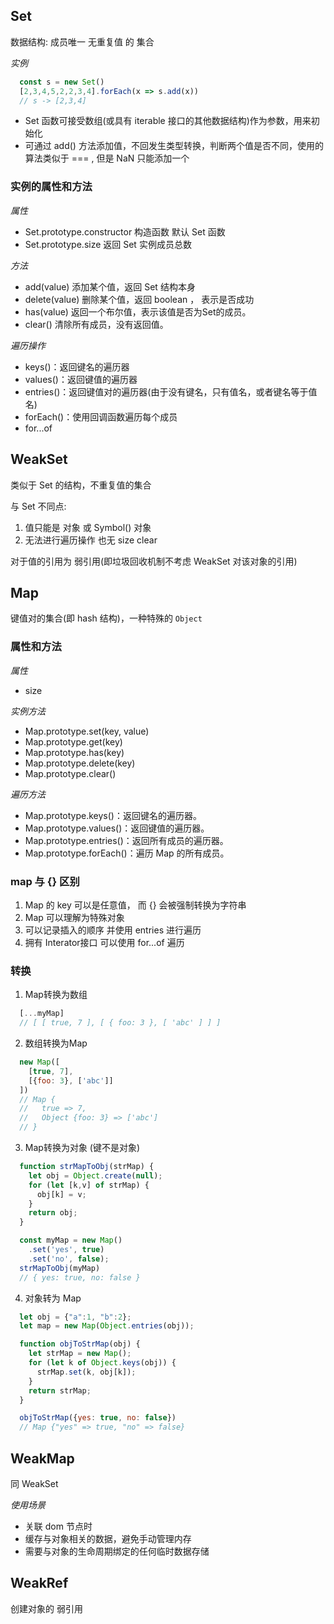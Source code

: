 

## Set

数据结构: 成员唯一 无重复值 的 集合

*实例*
  ```js
    const s = new Set()
    [2,3,4,5,2,2,3,4].forEach(x => s.add(x))
    // s -> [2,3,4]
  ```
- Set 函数可接受数组(或具有 iterable 接口的其他数据结构)作为参数，用来初始化  
- 可通过 add() 方法添加值，不回发生类型转换，判断两个值是否不同，使用的算法类似于 === , 但是 NaN 只能添加一个

### 实例的属性和方法

*属性*
- Set.prototype.constructor 构造函数 默认 Set 函数
- Set.prototype.size 返回 Set 实例成员总数

*方法*
- add(value) 添加某个值，返回 Set 结构本身
- delete(value) 删除某个值，返回 boolean ， 表示是否成功
- has(value) 返回一个布尔值，表示该值是否为Set的成员。
- clear() 清除所有成员，没有返回值。

*遍历操作*
- keys()：返回键名的遍历器
- values()：返回键值的遍历器
- entries()：返回键值对的遍历器(由于没有键名，只有值名，或者键名等于值名)
- forEach()：使用回调函数遍历每个成员
- for...of





## WeakSet

类似于 Set 的结构，不重复值的集合

与 Set 不同点:
1. 值只能是 对象 或 Symbol() 对象
2. 无法进行遍历操作 也无 size clear

对于值的引用为 弱引用(即垃圾回收机制不考虑 WeakSet 对该对象的引用)


## Map

键值对的集合(即 hash 结构)，一种特殊的 `Object`

### 属性和方法

*属性*
- size

*实例方法*
- Map.prototype.set(key, value)
- Map.prototype.get(key)
- Map.prototype.has(key)
- Map.prototype.delete(key)
- Map.prototype.clear()

*遍历方法*
- Map.prototype.keys()：返回键名的遍历器。
- Map.prototype.values()：返回键值的遍历器。
- Map.prototype.entries()：返回所有成员的遍历器。
- Map.prototype.forEach()：遍历 Map 的所有成员。

### map 与 {} 区别
1. Map 的 key 可以是任意值， 而 {} 会被强制转换为字符串
2. Map 可以理解为特殊对象
3. 可以记录插入的顺序 并使用 entries 进行遍历
4. 拥有 Interator接口 可以使用 for...of 遍历 


### 转换 

1. Map转换为数组
  ```js
    [...myMap]
    // [ [ true, 7 ], [ { foo: 3 }, [ 'abc' ] ] ]
  ```

2. 数组转换为Map
  ```js
    new Map([
      [true, 7],
      [{foo: 3}, ['abc']]
    ])
    // Map {
    //   true => 7,
    //   Object {foo: 3} => ['abc']
    // }
  ```

3. Map转换为对象 (键不是对象)
  ```js
    function strMapToObj(strMap) {
      let obj = Object.create(null);
      for (let [k,v] of strMap) {
        obj[k] = v;
      }
      return obj;
    }

    const myMap = new Map()
      .set('yes', true)
      .set('no', false);
    strMapToObj(myMap)
    // { yes: true, no: false }
  ```

4. 对象转为 Map
  ```js
    let obj = {"a":1, "b":2};
    let map = new Map(Object.entries(obj));

    function objToStrMap(obj) {
      let strMap = new Map();
      for (let k of Object.keys(obj)) {
        strMap.set(k, obj[k]);
      }
      return strMap;
    }

    objToStrMap({yes: true, no: false})
    // Map {"yes" => true, "no" => false}
  ```


## WeakMap

同 WeakSet

*使用场景*
- 关联 dom 节点时 
- 缓存与对象相关的数据，避免手动管理内存
- 需要与对象的生命周期绑定的任何临时数据存储



## WeakRef

创建对象的 弱引用 

